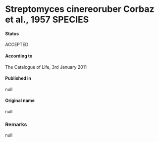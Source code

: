 # Streptomyces cinereoruber Corbaz et al., 1957 SPECIES

#### Status
ACCEPTED

#### According to
The Catalogue of Life, 3rd January 2011

#### Published in
null

#### Original name
null

### Remarks
null